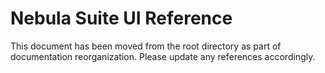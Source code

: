 # Nebula Suite UI Reference

This document has been moved from the root directory as part of documentation reorganization. Please update any references accordingly.